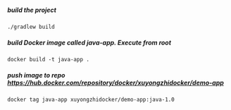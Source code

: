 ##### build the project

    ./gradlew build

##### build Docker image called java-app. Execute from root

    docker build -t java-app .
    
##### push image to repo https://hub.docker.com/repository/docker/xuyongzhidocker/demo-app

    docker tag java-app xuyongzhidocker/demo-app:java-1.0
    
